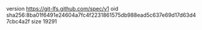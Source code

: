 version https://git-lfs.github.com/spec/v1
oid sha256:8ba01f6491e24604a7fc4f2231861575db988ead5c637e69d17d63d47cbc4a2f
size 19291
